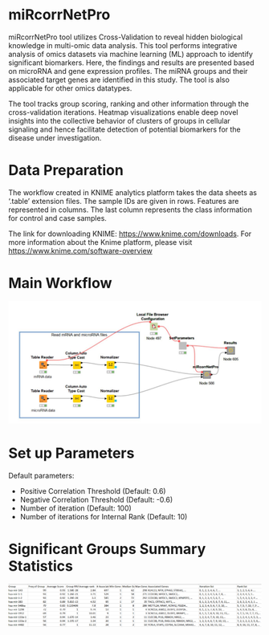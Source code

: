 # miRcorrNetPro

miRcorrNetPro tool utilizes Cross-Validation to reveal hidden biological knowledge in multi-omic data analysis. This tool performs integrative analysis of omics datasets  via machine learning (ML) approach to identify significant biomarkers. Here, the findings and results are presented based on microRNA and gene expression profiles. The miRNA groups and their associated target genes are identified in this study. The tool is also applicable for other omics datatypes. 

The tool tracks group scoring, ranking and other information through the cross-validation iterations.
Heatmap visualizations enable deep novel insights into the collective behavior of clusters of groups in cellular signaling and hence facilitate detection of potential biomarkers for the disease under investigation.

# Data Preparation

The workflow created in KNIME analytics platform takes the data sheets as ‘.table’ extension files. 
The sample IDs are given in rows. Features are represented in columns. The last column represents the class information for control and case samples.

The link for downloading KNIME: https://www.knime.com/downloads. For more information about the Knime platform, please visit https://www.knime.com/software-overview

# Main Workflow

 ![alt text](https://github.com/Miray-Unlu/mirCorrNetPro/blob/main/Images/main_workflow.PNG?raw=true)

 
# Set up Parameters

Default parameters:
* Positive Correlation Threshold (Default: 0.6) 
* Negative Correlation Threshold (Default: -0.6) 
* Number of iteration (Default: 100) 
* Number of iterations for Internal Rank (Default: 10)

# Significant Groups Summary Statistics

![alt text](https://github.com/Miray-Unlu/mirCorrNetPro/blob/main/Images/significant_groups.PNG?raw=true)
 
